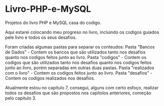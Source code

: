 # Livro-PHP-e-MySQL
 Projetos do livro PHP e MySQL casa do codigo.
 
 Aqui estarei colocando meu progreso no livro, incluindo os codigos guiados pele livro e todos os seus desafios.
 
 Foram criadas algumas pastas para separar os conteudos:
 Pasta "Bancos de Dados" - Contem os bancos que são utilizados tanto nos desafios quanto nos codigos feitos junto ao livro.
 Pasta "codigos" - Contem os codigos que são utilizados tanto nos desafios quanto nos codigos feitos junto ao livro, porém separadas em outras duas pastas.
  Pasta "realizados com o livro" - Contem os codigos feitos junto ao livro.
  Pasta "desafios" - Contem os codigos realizados nos desafios.
 
 Atualmente estou no capitulo 7, consegui, alguns com certo esfoço, realizar todos os desafios que são propostos nos capitolos anteriores, começão pelo capitulo 3.
